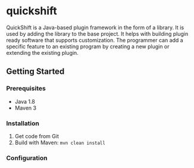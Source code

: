 # quickshift

QuickShift is a Java-based plugin framework in the form of a library. It is used by adding the library to the base project. It helps with building plugin ready software that supports customization. The programmer can add a specific feature to an existing program by creating a new plugin or extending the existing plugin.

## Getting Started

### Prerequisites

* Java 1.8
* Maven 3

### Installation

1. Get code from Git
2. Build with Maven: ```mvn clean install```

### Configuration
